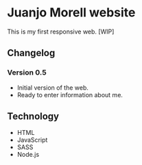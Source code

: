 # Juanjo Morell website

This is my first responsive web. [WIP]

## Changelog

### Version 0.5

* Initial version of the web.
* Ready to enter information about me.

## Technology

* HTML
* JavaScript
* SASS
* Node.js
